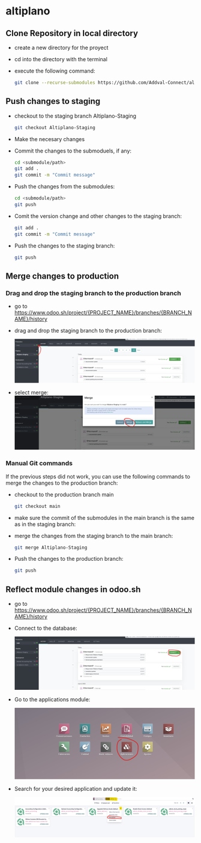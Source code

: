 # altiplano

## Clone Repository in local directory

* create a new directory for the proyect
* cd into the directory with the terminal
* execute the following command:

    ~~~Bash
    git clone --recurse-submodules https://github.com/Addval-Connect/altiplano.git
    ~~~

## Push changes to staging

* checkout to the staging branch Altiplano-Staging

    ~~~Bash
    git checkout Altiplano-Staging
    ~~~

* Make the necesary changes
* Commit the changes to the submoduels, if any:

    ~~~Bash
    cd <submodule/path>
    git add .
    git commit -m "Commit message"
    ~~~

* Push the changes from the submodules:

    ~~~Bash
    cd <submodule/path>
    git push
    ~~~

* Comit the version change and other changes to the staging branch:

    ~~~Bash
    git add .
    git commit -m "Commit message"
    ~~~

* Push the changes to the staging branch:

    ~~~Bash
    git push
    ~~~

## Merge changes to production

### Drag and drop the staging branch to the production branch

* go to <https://www.odoo.sh/project/{PROJECT_NAME}/branches/{BRANCH_NAME}/history>
* drag and drop the staging branch to the production branch:

    ![Image Not Found](/documentation/resources/OdooDragMerge.png?raw=true "Optional Title")

* select merge:
    ![Image Not Found](/documentation/resources/OdooDragMergeSelect.png?raw=true "Optional Title")

### Manual Git commands

If the previous steps did not work, you can use the following commands to merge the changes to the production branch:

* checkout to the production branch main

    ~~~Bash
    git checkout main
    ~~~

* make sure the commit of the submodules in the main branch is the same as in the staging branch:

* merge the changes from the staging branch to the main branch:

    ~~~Bash
    git merge Altiplano-Staging
    ~~~

* Push the changes to the production branch:

    ~~~Bash
    git push
    ~~~

## Reflect module changes in odoo.sh

* go to <https://www.odoo.sh/project/{PROJECT_NAME}/branches/{BRANCH_NAME}/history>

* Connect to the database:

    ![Image Not Found](/documentation/resources/ConnectOdooDatabase.png?raw=true "Optional Title")

* Go to the applications module:

    ![Image Not Found](/documentation/resources/OdooApps.png?raw=true "Optional Title")

* Search for your desired application and update it:

    ![Image Not Found](/documentation/resources/OdooUpdateModule.png?raw=true "Optional Title")
